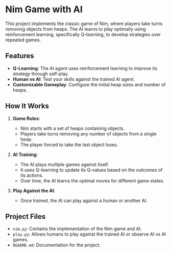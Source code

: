 # Nim Game with AI

This project implements the classic game of Nim, where players take turns removing objects from heaps. The AI learns to play optimally using reinforcement learning, specifically Q-learning, to develop strategies over repeated games.

## Features

- **Q-Learning**: The AI agent uses reinforcement learning to improve its strategy through self-play.
- **Human vs AI**: Test your skills against the trained AI agent.
- **Customizable Gameplay**: Configure the initial heap sizes and number of heaps.

## How It Works

1. **Game Rules**:
   - Nim starts with a set of heaps containing objects.
   - Players take turns removing any number of objects from a single heap.
   - The player forced to take the last object loses.

2. **AI Training**:
   - The AI plays multiple games against itself.
   - It uses Q-learning to update its Q-values based on the outcomes of its actions.
   - Over time, the AI learns the optimal moves for different game states.

3. **Play Against the AI**:
   - Once trained, the AI can play against a human or another AI.

## Project Files

- `nim.py`: Contains the implementation of the Nim game and AI.
- `play.py`: Allows humans to play against the trained AI or observe AI vs AI games.
- `README.md`: Documentation for the project.

